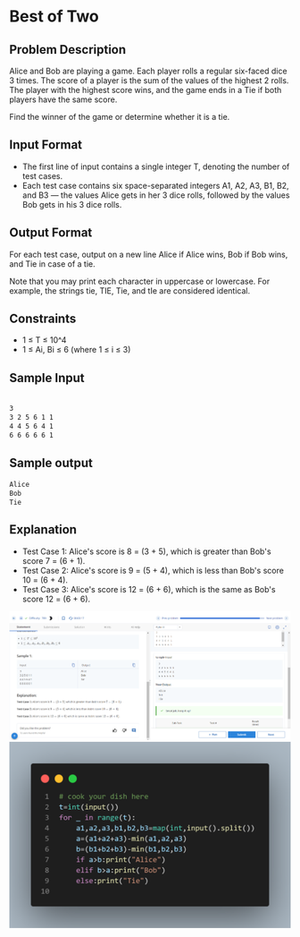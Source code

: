 # Best of Two

## Problem Description
Alice and Bob are playing a game. Each player rolls a regular six-faced dice 3 times. The score of a player is the sum of the values of the highest 2 rolls. The player with the highest score wins, and the game ends in a Tie if both players have the same score.

Find the winner of the game or determine whether it is a tie.

## Input Format
- The first line of input contains a single integer T, denoting the number of test cases.
- Each test case contains six space-separated integers A1, A2, A3, B1, B2, and B3 — the values Alice gets in her 3 dice rolls, followed by the values Bob gets in his 3 dice rolls.

## Output Format
For each test case, output on a new line Alice if Alice wins, Bob if Bob wins, and Tie in case of a tie.

Note that you may print each character in uppercase or lowercase. For example, the strings tie, TIE, Tie, and tIe are considered identical.

## Constraints
- 1 ≤ T ≤ 10^4
- 1 ≤ Ai, Bi ≤ 6 (where 1 ≤ i ≤ 3)

## Sample Input
```

3
3 2 5 6 1 1
4 4 5 6 4 1
6 6 6 6 6 1
```
## Sample output

```
Alice
Bob
Tie
```

## Explanation
- Test Case 1: Alice's score is 8 = (3 + 5), which is greater than Bob's score 7 = (6 + 1).
- Test Case 2: Alice's score is 9 = (5 + 4), which is less than Bob's score 10 = (6 + 4).
- Test Case 3: Alice's score is 12 = (6 + 6), which is the same as Bob's score 12 = (6 + 6).

![](Untitled.png)
![](code.png)
